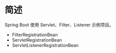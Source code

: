 # 简述

Spring Boot 使用 Servlet、Filter、Listener 示例项目。

* FilterRegistrationBean
* ServletRegistrationBean
* ServletListenerRegistrationBean